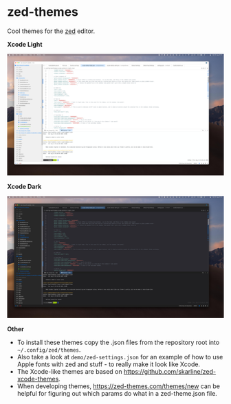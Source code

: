 # zed-themes

Cool themes for the [zed](https://zed.dev) editor.

**Xcode Light**

<img src="https://raw.githubusercontent.com/noah-nuebling/zed-themes/main/demo/light.jpeg?token=GHSAT0AAAAAACFZ3FMFQUK5GLSE5XZE47DMZWJEYTA"></img>

**Xcode Dark**

![demo/dark.jpg](https://raw.githubusercontent.com/noah-nuebling/zed-themes/main/demo/dark.jpeg?token=GHSAT0AAAAAACFZ3FMFYOW23LYZYOCFRLRSZWJEZMQ)

**Other**

- To install these themes copy the .json files from the repository root into `~/.config/zed/themes`.
- Also take a look at `demo/zed-settings.json` for an example of how to use Apple fonts with zed and stuff - to really make it look like Xcode.
- The Xcode-like themes are based on https://github.com/skarline/zed-xcode-themes.
- When developing themes, https://zed-themes.com/themes/new can be helpful for figuring out which params do what in a zed-theme.json file.

